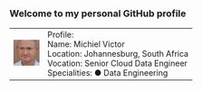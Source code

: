 ### Welcome to my personal GitHub profile

|||
|:----|:----|
|![Michiel Victor](Images/Michiel.png)|Profile:<br>Name: Michiel Victor<br/>Location: Johannesburg, South Africa<br/>Vocation: Senior Cloud Data Engineer<br />Specialities: ● Data Engineering|

